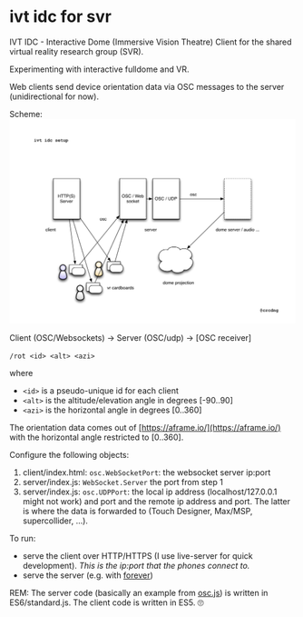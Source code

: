 # ivt idc for svr

IVT IDC - Interactive Dome (Immersive Vision Theatre) Client for the shared virtual reality research group (SVR).

Experimenting with interactive fulldome and VR.

Web clients send device orientation data via OSC messages to the server (unidirectional for now).

Scheme:
![scheme](assets/scheme.png)



Client (OSC/Websockets) ->  Server (OSC/udp) -> [OSC receiver]

`/rot <id> <alt> <azi>`

where
* `<id>` is a pseudo-unique id for each client
* `<alt>` is the altitude/elevation angle in degrees [-90..90]
* `<azi>` is the horizontal angle in degrees [0..360]

The orientation data comes out of [https://aframe.io/](https://aframe.io/) with the horizontal angle restricted to [0..360].

Configure the following objects:

1. client/index.html: `osc.WebSocketPort`: the websocket server ip:port
2. server/index.js: `WebSocket.Server` the port from step 1
3. server/index.js: `osc.UDPPort`: the local ip address (localhost/127.0.0.1 might not work) and port and the remote ip address and port. The latter is where the data is forwarded to (Touch Designer, Max/MSP, supercollider, ...).

To run:

* serve the client over HTTP/HTTPS (I use live-server for quick development). *This is the ip:port that the phones connect to.*
* serve the server (e.g. with [forever](https://github.com/foreverjs/forever))

REM: The server code (basically an example from [osc.js](https://github.com/colinbdclark/osc.js-examples)) is written in ES6/standard.js. The client code is written in ES5. 🙄
